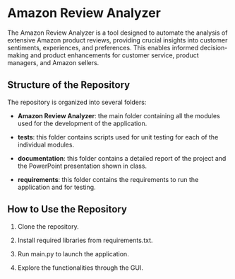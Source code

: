 # Amazon Review Analyzer
The Amazon Review Analyzer is a tool designed to automate the analysis of extensive Amazon product reviews, providing crucial insights into customer sentiments, experiences, and preferences. This enables informed decision-making and product enhancements for customer service, product managers, and Amazon sellers.
## Structure of the Repository
The repository is organized into several folders:
- **Amazon Review Analyzer**: the main folder containing all the modules used for the development of the application.

- **tests**: this folder contains scripts used for unit testing for each of the individual modules.

- **documentation**: this folder contains a detailed report of the project and the PowerPoint presentation shown in class.

- **requirements**: this folder contains the requirements to run the application and for testing.

## How to Use the Repository

1. Clone the repository.

2. Install required libraries from requirements.txt.

3. Run main.py to launch the application.

4. Explore the functionalities through the GUI.